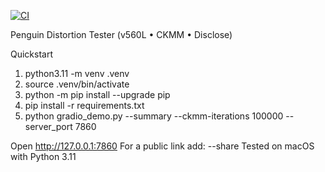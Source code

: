 [![CI](https://github.com/stuck-inadream/penguin-tester/actions/workflows/ci.yml/badge.svg)](https://github.com/stuck-inadream/penguin-tester/actions/workflows/ci.yml)

Penguin Distortion Tester (v560L • CKMM • Disclose)

Quickstart
1) python3.11 -m venv .venv
2) source .venv/bin/activate
3) python -m pip install --upgrade pip
4) pip install -r requirements.txt
5) python gradio_demo.py --summary --ckmm-iterations 100000 --server_port 7860

Open http://127.0.0.1:7860
For a public link add: --share
Tested on macOS with Python 3.11
